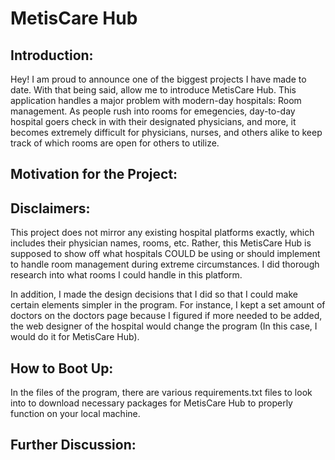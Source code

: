 # **MetisCare Hub**

## **Introduction:**
Hey! I am proud to announce one of the biggest projects I have made to date. With that being said, allow me to introduce MetisCare Hub. This application handles a major problem with modern-day hospitals: Room management. As people rush into rooms for emegencies, day-to-day hospital goers check in with their designated physicians, and more, it becomes extremely difficult for physicians, nurses, and others alike to keep track of which rooms are open for others to utilize.

## **Motivation for the Project:**

## **Disclaimers:**
This project does not mirror any existing hospital platforms exactly, which includes their physician names, rooms, etc. Rather, this MetisCare Hub is supposed to show off what hospitals COULD be using or should implement to handle room management during extreme circumstances. I did thorough research into what rooms I could handle in this platform. 

In addition, I made the design decisions that I did so that I could make certain elements simpler in the program. For instance, I kept a set amount of doctors on the doctors page because I figured if more needed to be added, the web designer of the hospital would change the program (In this case, I would do it for MetisCare Hub). 

## **How to Boot Up:**
In the files of the program, there are various requirements.txt files to look into to download necessary packages for MetisCare Hub to properly function on your local machine. 

## **Further Discussion:**
